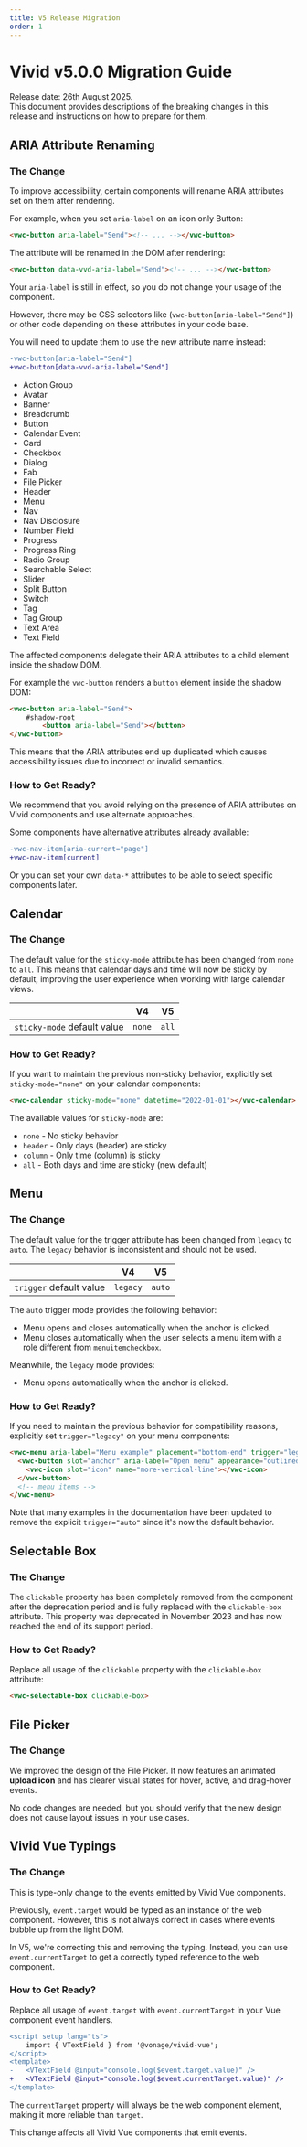 ```yaml
---
title: V5 Release Migration
order: 1
---
```


# Vivid v5.0.0 Migration Guide

Release date: 26th August 2025.  
This document provides descriptions of the breaking changes in this release and instructions on how to prepare for them.

## ARIA Attribute Renaming

### The Change

To improve accessibility, certain components will rename ARIA attributes set on them after rendering.  

For example, when you set `aria-label` on an icon only Button:
```html
<vwc-button aria-label="Send"><!-- ... --></vwc-button>
```

The attribute will be renamed in the DOM after rendering:
```html
<vwc-button data-vvd-aria-label="Send"><!-- ... --></vwc-button>
```

Your `aria-label` is still in effect, so you do not change your usage of the component.

However, there may be CSS selectors like (`vwc-button[aria-label="Send"]`) or other code depending on these attributes in your code base.

You will need to update them to use the new attribute name instead:
```diff
-vwc-button[aria-label="Send"]
+vwc-button[data-vvd-aria-label="Send"]
```

<vwc-accordion expand-mode="multi" style="inline-size: 100%">
<vwc-accordion-item heading="Affected components" expanded="false">

- Action Group
- Avatar
- Banner
- Breadcrumb
- Button
- Calendar Event
- Card
- Checkbox
- Dialog
- Fab
- File Picker
- Header
- Menu
- Nav
- Nav Disclosure
- Number Field
- Progress
- Progress Ring
- Radio Group
- Searchable Select
- Slider
- Split Button
- Switch
- Tag
- Tag Group
- Text Area
- Text Field

</vwc-accordion-item>
<vwc-accordion-item heading="Why are we making this change?" expanded="false">

The affected components delegate their ARIA attributes to a child element inside the shadow DOM.

For example the `vwc-button` renders a `button` element inside the shadow DOM:

```html
<vwc-button aria-label="Send">
	#shadow-root
		<button aria-label="Send"></button>
</vwc-button>
```

This means that the ARIA attributes end up duplicated which causes accessibility issues due to incorrect or invalid semantics.

</vwc-accordion-item>
</vwc-accordion>

### How to Get Ready?

We recommend that you avoid relying on the presence of ARIA attributes on Vivid components and use alternate approaches.

Some components have alternative attributes already available:
```diff
-vwc-nav-item[aria-current="page"]
+vwc-nav-item[current]
```

Or you can set your own `data-*` attributes to be able to select specific components later. 

## Calendar

### The Change

The default value for the `sticky-mode` attribute has been changed from `none` to `all`. This means that calendar days and time will now be sticky by default, improving the user experience when working with large calendar views.

|                             | V4     | V5    |
| --------------------------- | ------ | ----- |
| `sticky-mode` default value | `none` | `all` |

### How to Get Ready?

If you want to maintain the previous non-sticky behavior, explicitly set `sticky-mode="none"` on your calendar components:

```html
<vwc-calendar sticky-mode="none" datetime="2022-01-01"></vwc-calendar>
```

The available values for `sticky-mode` are:

- `none` - No sticky behavior
- `header` - Only days (header) are sticky
- `column` - Only time (column) is sticky
- `all` - Both days and time are sticky (new default)

## Menu

### The Change

The default value for the trigger attribute has been changed from `legacy` to `auto`. The `legacy` behavior is inconsistent and should not be used. 

|                         | V4       | V5     |
| ----------------------- | -------- | ------ |
| `trigger` default value | `legacy` | `auto` |

The `auto` trigger mode provides the following behavior:

- Menu opens and closes automatically when the anchor is clicked.
- Menu closes automatically when the user selects a menu item with a role different from `menuitemcheckbox`.

Meanwhile, the `legacy` mode provides:

- Menu opens automatically when the anchor is clicked.

### How to Get Ready?

If you need to maintain the previous behavior for compatibility reasons, explicitly set `trigger="legacy"` on your menu components:

```html
<vwc-menu aria-label="Menu example" placement="bottom-end" trigger="legacy">
  <vwc-button slot="anchor" aria-label="Open menu" appearance="outlined">
    <vwc-icon slot="icon" name="more-vertical-line"></vwc-icon>
  </vwc-button>
  <!-- menu items -->
</vwc-menu>
```

Note that many examples in the documentation have been updated to remove the explicit `trigger="auto"` since it's now the default behavior.

## Selectable Box

### The Change

The `clickable` property has been completely removed from the component after the deprecation period and is fully replaced with the `clickable-box` attribute. This property was deprecated in November 2023 and has now reached the end of its support period.

### How to Get Ready?

Replace all usage of the `clickable` property with the `clickable-box` attribute:

```html
<vwc-selectable-box clickable-box>
```

## File Picker

### The Change

We improved the design of the File Picker. It now features an animated **upload icon** and has clearer visual states for hover, active, and drag-hover events.

No code changes are needed, but you should verify that the new design does not cause layout issues in your use cases.

## Vivid Vue Typings

### The Change

This is type-only change to the events emitted by Vivid Vue components.

Previously, `event.target` would be typed as an instance of the web component. However, this is not always correct in cases where events bubble up from the light DOM.

In V5, we're correcting this and removing the typing. Instead, you can use `event.currentTarget` to get a correctly typed reference to the web component.

### How to Get Ready?

Replace all usage of `event.target` with `event.currentTarget` in your Vue component event handlers.

```diff
<script setup lang="ts">
	import { VTextField } from '@vonage/vivid-vue';
</script>
<template>
-	<VTextField @input="console.log($event.target.value)" />
+	<VTextField @input="console.log($event.currentTarget.value)" />
</template>
```

The `currentTarget` property will always be the web component element, making it more reliable than `target`.

This change affects all Vivid Vue components that emit events.
